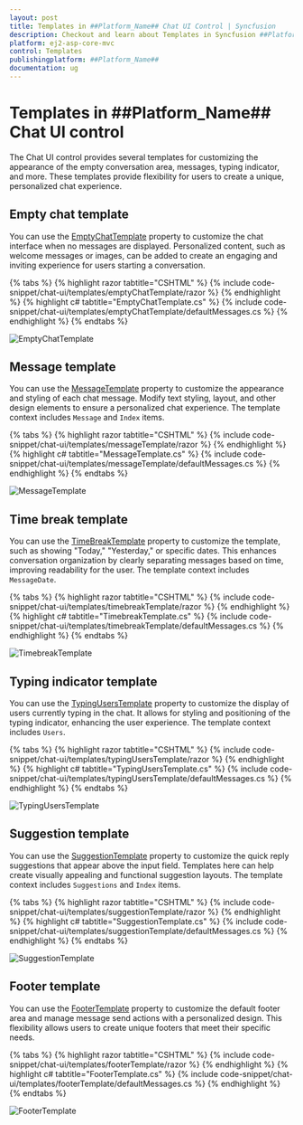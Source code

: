 ```yaml
---
layout: post
title: Templates in ##Platform_Name## Chat UI Control | Syncfusion
description: Checkout and learn about Templates in Syncfusion ##Platform_Name## Chat UI control of Syncfusion Essential JS 2 and more.
platform: ej2-asp-core-mvc
control: Templates
publishingplatform: ##Platform_Name##
documentation: ug
---
```


# Templates in ##Platform_Name## Chat UI control

The Chat UI control provides several templates for customizing the appearance of the empty conversation area, messages, typing indicator, and more. These templates provide flexibility for users to create a unique, personalized chat experience. 

## Empty chat template

You can use the [EmptyChatTemplate](https://help.syncfusion.com/cr/aspnetmvc-js2/Syncfusion.EJ2.InteractiveChat.ChatUI.html#Syncfusion_EJ2_InteractiveChat_ChatUI_EmptyChatTemplate) property to customize the chat interface when no messages are displayed. Personalized content, such as welcome messages or images, can be added to create an engaging and inviting experience for users starting a conversation.

{% tabs %}
{% highlight razor tabtitle="CSHTML" %}
{% include code-snippet/chat-ui/templates/emptyChatTemplate/razor %}
{% endhighlight %}
{% highlight c# tabtitle="EmptyChatTemplate.cs" %}
{% include code-snippet/chat-ui/templates/emptyChatTemplate/defaultMessages.cs %}
{% endhighlight %}
{% endtabs %}

![EmptyChatTemplate](images/emptyChatTemplate.png)

## Message template

You can use the [MessageTemplate](https://help.syncfusion.com/cr/aspnetmvc-js2/Syncfusion.EJ2.InteractiveChat.ChatUI.html#Syncfusion_EJ2_InteractiveChat_ChatUI_MessageTemplate) property to customize the appearance and styling of each chat message. Modify text styling, layout, and other design elements to ensure a personalized chat experience. The template context includes `Message` and `Index` items.

{% tabs %}
{% highlight razor tabtitle="CSHTML" %}
{% include code-snippet/chat-ui/templates/messageTemplate/razor %}
{% endhighlight %}
{% highlight c# tabtitle="MessageTemplate.cs" %}
{% include code-snippet/chat-ui/templates/messageTemplate/defaultMessages.cs %}
{% endhighlight %}
{% endtabs %}

![MessageTemplate](images/messageTemplate.png)

## Time break template

You can use the [TimeBreakTemplate](https://help.syncfusion.com/cr/aspnetmvc-js2/Syncfusion.EJ2.InteractiveChat.ChatUI.html#Syncfusion_EJ2_InteractiveChat_ChatUI_TimeBreakTemplate) property to customize the template, such as showing "Today," "Yesterday," or specific dates. This enhances conversation organization by clearly separating messages based on time, improving readability for the user. The template context includes `MessageDate`.

{% tabs %}
{% highlight razor tabtitle="CSHTML" %}
{% include code-snippet/chat-ui/templates/timebreakTemplate/razor %}
{% endhighlight %}
{% highlight c# tabtitle="TimebreakTemplate.cs" %}
{% include code-snippet/chat-ui/templates/timebreakTemplate/defaultMessages.cs %}
{% endhighlight %}
{% endtabs %}

![TimebreakTemplate](images/timebreakTemplate.png)

## Typing indicator template

You can use the [TypingUsersTemplate](https://help.syncfusion.com/cr/aspnetmvc-js2/Syncfusion.EJ2.InteractiveChat.ChatUI.html#Syncfusion_EJ2_InteractiveChat_ChatUI_TypingUsersTemplate) property to customize the display of users currently typing in the chat. It allows for styling and positioning of the typing indicator, enhancing the user experience. The template context includes `Users`.

{% tabs %}
{% highlight razor tabtitle="CSHTML" %}
{% include code-snippet/chat-ui/templates/typingUsersTemplate/razor %}
{% endhighlight %}
{% highlight c# tabtitle="TypingUsersTemplate.cs" %}
{% include code-snippet/chat-ui/templates/typingUsersTemplate/defaultMessages.cs %}
{% endhighlight %}
{% endtabs %}

![TypingUsersTemplate](images/typingUsersTemplate.png)

## Suggestion template

You can use the [SuggestionTemplate](https://help.syncfusion.com/cr/aspnetmvc-js2/Syncfusion.EJ2.InteractiveChat.ChatUI.html#Syncfusion_EJ2_InteractiveChat_ChatUI_SuggestionTemplate) property to customize the quick reply suggestions that appear above the input field. Templates here can help create visually appealing and functional suggestion layouts. The template context includes `Suggestions` and `Index` items.

{% tabs %}
{% highlight razor tabtitle="CSHTML" %}
{% include code-snippet/chat-ui/templates/suggestionTemplate/razor %}
{% endhighlight %}
{% highlight c# tabtitle="SuggestionTemplate.cs" %}
{% include code-snippet/chat-ui/templates/suggestionTemplate/defaultMessages.cs %}
{% endhighlight %}
{% endtabs %}

![SuggestionTemplate](images/suggestionTemplate.png)

## Footer template

You can use the [FooterTemplate](https://help.syncfusion.com/cr/aspnetmvc-js2/Syncfusion.EJ2.InteractiveChat.ChatUI.html#Syncfusion_EJ2_InteractiveChat_ChatUI_FooterTemplate) property to customize the default footer area and manage message send actions with a personalized design. This flexibility allows users to create unique footers that meet their specific needs.

{% tabs %}
{% highlight razor tabtitle="CSHTML" %}
{% include code-snippet/chat-ui/templates/footerTemplate/razor %}
{% endhighlight %}
{% highlight c# tabtitle="FooterTemplate.cs" %}
{% include code-snippet/chat-ui/templates/footerTemplate/defaultMessages.cs %}
{% endhighlight %}
{% endtabs %}

![FooterTemplate](images/footerTemplate.png)
